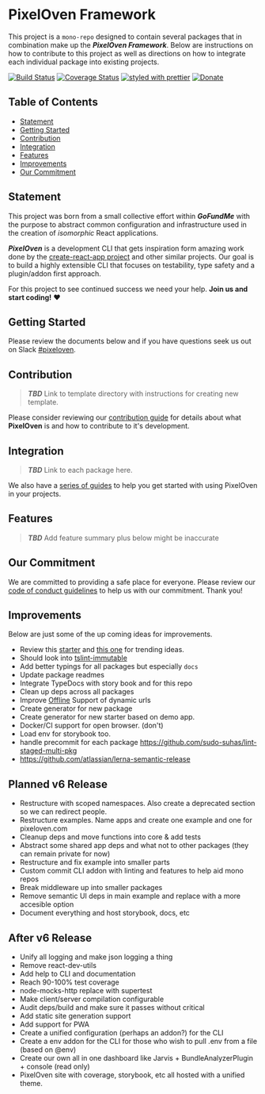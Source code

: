 # PixelOven Framework
This project is a `mono-repo` designed to contain several packages that in combination make up the ***PixelOven Framework***. Below are instructions on how to contribute to this project as well as directions on how to integrate each individual package into existing projects. 

[![Build Status](https://dev.azure.com/pixeloven/PixelOven/_apis/build/status/pixeloven.pixeloven?branchName=master)](https://dev.azure.com/pixeloven/PixelOven/_build/latest?definitionId=1&branchName=master)
[![Coverage Status](https://codecov.io/gh/pixeloven/pixeloven/branch/master/graph/badge.svg)](https://codecov.io/gh/pixeloven/pixeloven)
[![styled with prettier](https://img.shields.io/badge/styled_with-prettier-ff69b4.svg)](https://github.com/prettier/prettier)
[![Donate](https://img.shields.io/badge/donate-paypal-blue.svg)](https://paypal.me/briangebel)

## Table of Contents

- [Statement](#statement)
- [Getting Started](#getting-started)
- [Contribution](#contribution)
- [Integration](#integration)
- [Features](#features)
- [Improvements](#improvements)
- [Our Commitment](#our-commitment)

## Statement

This project was born from a small collective effort within ***GoFundMe*** with the purpose to abstract common configuration and infrastructure used in the creation of *isomorphic* React applications.

***PixelOven*** is a development CLI that gets inspiration form amazing work done by the [create-react-app project](https://github.com/facebook/create-react-app) and other similar projects. Our goal is to build a highly extensible CLI that focuses on testability, type safety and a plugin/addon first approach.

For this project to see continued success we need your help. **Join us and start coding!** :heart:

## Getting Started
Please review the documents below and if you have questions seek us out  on Slack [#pixeloven](https://pixelovenworkspace.slack.com/messages/CJ3B566Q2).

## Contribution

> ***TBD*** Link to template directory with instructions for creating new template.

Please consider reviewing our [contribution guide](./docs/contribution.md) for details about what **PixelOven** is and how to contribute to it's development.

## Integration

> ***TBD*** Link to each package here.

We also have a [series of guides](./docs/guides/index.md) to help you get started with using PixelOven in your projects.

## Features

> ***TBD*** Add feature summary plus below might be inaccurate

## Our Commitment
We are committed to providing a safe place for everyone. Please review our [code of conduct guidelines](./docs/code-of-conduct.md) to help us with our commitment. Thank you!

## Improvements
Below are just some of the up coming ideas for improvements.
* Review this [starter](https://github.com/bitjson/typescript-starter) and [this one](https://github.com/alexjoverm/typescript-library-starter) for trending ideas.
* Should look into [tslint-immutable](https://www.npmjs.com/package/tslint-immutable)
* Add better typings for all packages but especially `docs`
* Update package readmes
* Integrate TypeDocs with story book and for this repo
* Clean up deps across all packages
* Improve [Offline](https://github.com/NekR/offline-plugin/issues/64) Support of dynamic urls
* Create generator for new package
* Create generator for new starter based on demo app.
* Docker/CI support for open browser. (don't)
* Load env for storybook too.
* handle precommit for each package https://github.com/sudo-suhas/lint-staged-multi-pkg
* https://github.com/atlassian/lerna-semantic-release

## Planned v6 Release
* Restructure with scoped namespaces. Also create a deprecated section so we can redirect people.
* Restructure examples. Name apps and create one example and one for pixeloven.com
* Cleanup deps and move functions into core & add tests
* Abstract some shared app deps and what not to other packages (they can remain private for now)
* Restructure and fix example into smaller parts
* Custom commit CLI addon with linting and features to help aid mono repos
* Break middleware up into smaller packages
* Remove semantic UI deps in main example and replace with a more accesible option
* Document everything and host storybook, docs, etc

## After v6 Release
* Unify all logging and make json logging a thing
* Remove react-dev-utils
* Add help to CLI and documentation
* Reach 90-100% test coverage
* node-mocks-http replace with supertest
* Make client/server compilation configurable
* Audit deps/build and make sure it passes without critical
* Add static site generation support
* Add support for PWA
* Create a unified configuration (perhaps an addon?) for the CLI
* Create a env addon for the CLI for those who wish to pull .env from a file (based on @env)
* Create our own all in one dashboard like Jarvis + BundleAnalyzerPlugin + console (read only)
* PixelOven site with coverage, storybook, etc all hosted with a unified theme.